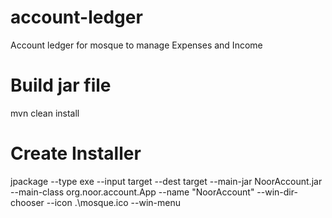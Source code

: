 ﻿# account-ledger


Account ledger for mosque to manage Expenses and Income


# Build jar file
mvn clean install

# Create Installer
jpackage --type exe --input target --dest target --main-jar NoorAccount.jar --main-class org.noor.account.App --name "NoorAccount" --win-dir-chooser --icon .\mosque.ico --win-menu
